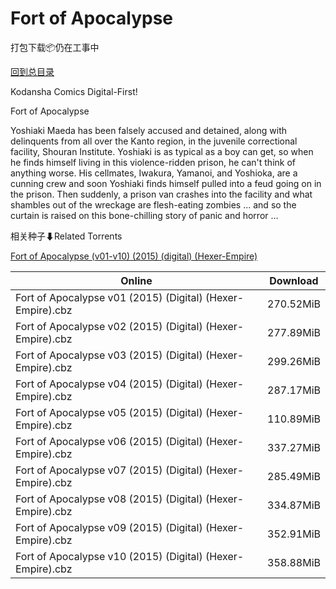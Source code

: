 # Fort of Apocalypse

打包下载📦仍在工事中

[回到总目录](/Catalogs.md)

Kodansha Comics Digital-First!

Fort of Apocalypse

Yoshiaki Maeda has been falsely accused and detained, along with delinquents from all over the Kanto region, in the juvenile correctional facility, Shouran Institute. Yoshiaki is as typical as a boy can get, so when he finds himself living in this violence-ridden prison, he can't think of anything worse. His cellmates, Iwakura, Yamanoi, and Yoshioka, are a cunning crew and soon Yoshiaki finds himself pulled into a feud going on in the prison. Then suddenly, a prison van crashes into the facility and what shambles out of the wreckage are flesh-eating zombies ... and so the curtain is raised on this bone-chilling story of panic and horror ...





相关种子⬇Related Torrents

[Fort of Apocalypse (v01-v10) (2015) (digital) (Hexer-Empire)](https://github.com/alicewish/markdown/blob/master/torrent/Fort-of-Apocalypse--v01-v10---2015---digital---Hexer-Empire.md)

Online | Download
--- | ---
Fort of Apocalypse v01 (2015) (Digital) (Hexer-Empire).cbz | 270.52MiB
Fort of Apocalypse v02 (2015) (Digital) (Hexer-Empire).cbz | 277.89MiB
Fort of Apocalypse v03 (2015) (Digital) (Hexer-Empire).cbz | 299.26MiB
Fort of Apocalypse v04 (2015) (Digital) (Hexer-Empire).cbz | 287.17MiB
Fort of Apocalypse v05 (2015) (Digital) (Hexer-Empire).cbz | 110.89MiB
Fort of Apocalypse v06 (2015) (Digital) (Hexer-Empire).cbz | 337.27MiB
Fort of Apocalypse v07 (2015) (Digital) (Hexer-Empire).cbz | 285.49MiB
Fort of Apocalypse v08 (2015) (Digital) (Hexer-Empire).cbz | 334.87MiB
Fort of Apocalypse v09 (2015) (Digital) (Hexer-Empire).cbz | 352.91MiB
Fort of Apocalypse v10 (2015) (Digital) (Hexer-Empire).cbz | 358.88MiB
